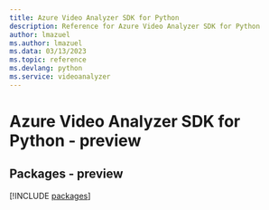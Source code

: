 ```yaml
---
title: Azure Video Analyzer SDK for Python
description: Reference for Azure Video Analyzer SDK for Python
author: lmazuel
ms.author: lmazuel
ms.data: 03/13/2023
ms.topic: reference
ms.devlang: python
ms.service: videoanalyzer
---
```

# Azure Video Analyzer SDK for Python - preview
## Packages - preview
[!INCLUDE [packages](video-analyzer-index.md)]